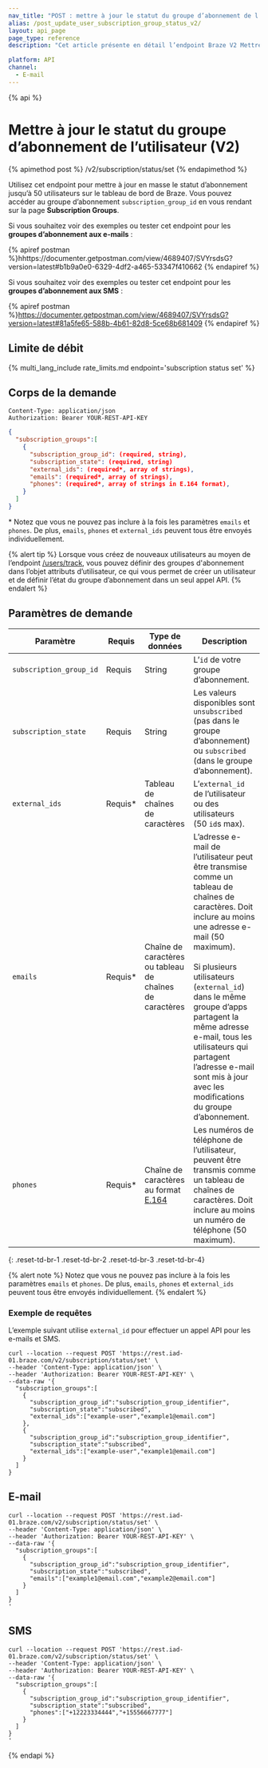 ```yaml
---
nav_title: "POST : mettre à jour le statut du groupe d’abonnement de l’utilisateur V2"
alias: /post_update_user_subscription_group_status_v2/
layout: api_page
page_type: reference
description: "Cet article présente en détail l’endpoint Braze V2 Mettre à jour le statut du groupe d’abonnement de l’utilisateur."

platform: API
channel:
  - E-mail
---
```


{% api %}
# Mettre à jour le statut du groupe d’abonnement de l’utilisateur (V2)
{% apimethod post %}
/v2/subscription/status/set
{% endapimethod %}

Utilisez cet endpoint pour mettre à jour en masse le statut d’abonnement jusqu’à 50 utilisateurs sur le tableau de bord de Braze. Vous pouvez accéder au groupe d’abonnement `subscription_group_id` en vous rendant sur la page **Subscription Groups**.

Si vous souhaitez voir des exemples ou tester cet endpoint pour les **groupes d’abonnement aux e-mails** :

{% apiref postman %}hhttps://documenter.getpostman.com/view/4689407/SVYrsdsG?version=latest#b1b9a0e0-6329-4df2-a465-53347f410662 {% endapiref %}

Si vous souhaitez voir des exemples ou tester cet endpoint pour les **groupes d’abonnement aux SMS** :

{% apiref postman %}https://documenter.getpostman.com/view/4689407/SVYrsdsG?version=latest#81a5fe65-588b-4b61-82d8-5ce68b681409 {% endapiref %}

## Limite de débit

{% multi_lang_include rate_limits.md endpoint='subscription status set' %}

## Corps de la demande

```
Content-Type: application/json
Authorization: Bearer YOUR-REST-API-KEY
```

```json
{
  "subscription_groups":[
    {
      "subscription_group_id": (required, string),
      "subscription_state": (required, string)
      "external_ids": (required*, array of strings),
      "emails": (required*, array of strings),
      "phones": (required*, array of strings in E.164 format),
    }
  ]
}
```
\* Notez que vous ne pouvez pas inclure à la fois les paramètres `emails` et `phones`. De plus, `emails`, `phones` et `external_ids` peuvent tous être envoyés individuellement.

{% alert tip %}
Lorsque vous créez de nouveaux utilisateurs au moyen de l’endpoint [/users/track]({{site.baseurl}}/api/endpoints/user_data/post_user_track/), vous pouvez définir des groupes d'abonnement dans l’objet attributs d’utilisateur, ce qui vous permet de créer un utilisateur et de définir l’état du groupe d’abonnement dans un seul appel API.
{% endalert %}

## Paramètres de demande

| Paramètre | Requis | Type de données | Description |
|---|---|---|---|
| `subscription_group_id` | Requis | String | L’`id` de votre groupe d’abonnement. |
| `subscription_state` | Requis | String | Les valeurs disponibles sont `unsubscribed` (pas dans le groupe d’abonnement) ou `subscribed` (dans le groupe d’abonnement). |
| `external_ids` | Requis* | Tableau de chaînes de caractères | L’`external_id` de l’utilisateur ou des utilisateurs (50 `id`s max). |
| `emails` | Requis* | Chaîne de caractères ou tableau de chaînes de caractères | L’adresse e-mail de l’utilisateur peut être transmise comme un tableau de chaînes de caractères. Doit inclure au moins une adresse e-mail (50 maximum). <br><br>Si plusieurs utilisateurs (`external_id`) dans le même groupe d’apps partagent la même adresse e-mail, tous les utilisateurs qui partagent l’adresse e-mail sont mis à jour avec les modifications du groupe d’abonnement. |
| `phones` | Requis* | Chaîne de caractères au format [E.164](https://en.wikipedia.org/wiki/E.164) | Les numéros de téléphone de l’utilisateur, peuvent être transmis comme un tableau de chaînes de caractères. Doit inclure au moins un numéro de téléphone (50 maximum). |
{: .reset-td-br-1 .reset-td-br-2 .reset-td-br-3 .reset-td-br-4}

{% alert note %}
Notez que vous ne pouvez pas inclure à la fois les paramètres `emails` et `phones`. De plus, `emails`, `phones` et `external_ids` peuvent tous être envoyés individuellement.
{% endalert %}

### Exemple de requêtes

L’exemple suivant utilise `external_id` pour effectuer un appel API pour les e-mails et SMS.

```
curl --location --request POST 'https://rest.iad-01.braze.com/v2/subscription/status/set' \
--header 'Content-Type: application/json' \
--header 'Authorization: Bearer YOUR-REST-API-KEY' \
--data-raw '{
  "subscription_groups":[
    {
      "subscription_group_id":"subscription_group_identifier",
      "subscription_state":"subscribed",
      "external_ids":["example-user","example1@email.com"]
    },
    {
      "subscription_group_id":"subscription_group_identifier",
      "subscription_state":"subscribed",
      "external_ids":["example-user","example1@email.com"]
    }
  ]
}
```

## E-mail

```
curl --location --request POST 'https://rest.iad-01.braze.com/v2/subscription/status/set' \
--header 'Content-Type: application/json' \
--header 'Authorization: Bearer YOUR-REST-API-KEY' \
--data-raw '{
  "subscription_groups":[
    {
      "subscription_group_id":"subscription_group_identifier",
      "subscription_state":"subscribed",
      "emails":["example1@email.com","example2@email.com"]
    }
  ]
}
'
```

## SMS

```
curl --location --request POST 'https://rest.iad-01.braze.com/v2/subscription/status/set' \
--header 'Content-Type: application/json' \
--header 'Authorization: Bearer YOUR-REST-API-KEY' \
--data-raw '{
  "subscription_groups":[
    {
      "subscription_group_id":"subscription_group_identifier",
      "subscription_state":"subscribed",
      "phones":["+12223334444","+15556667777"]
    }
  ]
}
'
```

{% endapi %}
